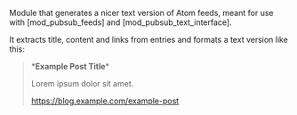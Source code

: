 Module that generates a nicer text version of Atom feeds, meant for
use with [mod_pubsub_feeds] and [mod_pubsub_text_interface].

It extracts title, content and links from entries and formats a text
version like this:

> \***Example Post Title**\*
>
> Lorem ipsum dolor sit amet.
>
> https://blog.example.com/example-post


